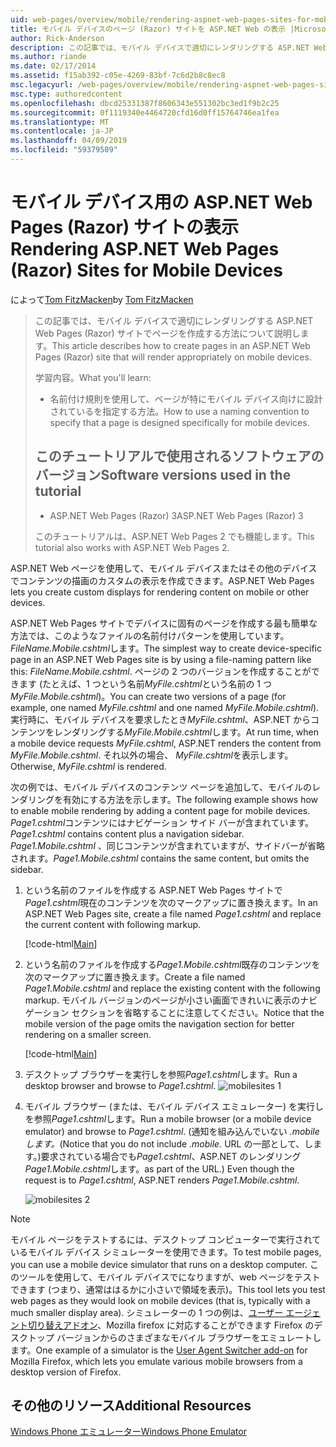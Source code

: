 ```yaml
---
uid: web-pages/overview/mobile/rendering-aspnet-web-pages-sites-for-mobile-devices
title: モバイル デバイスのページ (Razor) サイトを ASP.NET Web の表示 |Microsoft Docs
author: Rick-Anderson
description: この記事では、モバイル デバイスで適切にレンダリングする ASP.NET Web Pages (Razor) サイトでページを作成する方法について説明します。 学習内容。する方法.
ms.author: riande
ms.date: 02/17/2014
ms.assetid: f15ab392-c05e-4269-83bf-7c6d2b8c8ec8
msc.legacyurl: /web-pages/overview/mobile/rendering-aspnet-web-pages-sites-for-mobile-devices
msc.type: authoredcontent
ms.openlocfilehash: dbcd25331387f8606343e551302bc3ed1f9b2c25
ms.sourcegitcommit: 0f1119340e4464720cfd16d0ff15764746ea1fea
ms.translationtype: MT
ms.contentlocale: ja-JP
ms.lasthandoff: 04/09/2019
ms.locfileid: "59379509"
---
```

# <a name="rendering-aspnet-web-pages-razor-sites-for-mobile-devices"></a><span data-ttu-id="8620e-104">モバイル デバイス用の ASP.NET Web Pages (Razor) サイトの表示</span><span class="sxs-lookup"><span data-stu-id="8620e-104">Rendering ASP.NET Web Pages (Razor) Sites for Mobile Devices</span></span>

<span data-ttu-id="8620e-105">によって[Tom FitzMacken](https://github.com/tfitzmac)</span><span class="sxs-lookup"><span data-stu-id="8620e-105">by [Tom FitzMacken](https://github.com/tfitzmac)</span></span>

> <span data-ttu-id="8620e-106">この記事では、モバイル デバイスで適切にレンダリングする ASP.NET Web Pages (Razor) サイトでページを作成する方法について説明します。</span><span class="sxs-lookup"><span data-stu-id="8620e-106">This article describes how to create pages in an ASP.NET Web Pages (Razor) site that will render appropriately on mobile devices.</span></span>
> 
> <span data-ttu-id="8620e-107">学習内容。</span><span class="sxs-lookup"><span data-stu-id="8620e-107">What you'll learn:</span></span>
> 
> - <span data-ttu-id="8620e-108">名前付け規則を使用して、ページが特にモバイル デバイス向けに設計されているを指定する方法。</span><span class="sxs-lookup"><span data-stu-id="8620e-108">How to use a naming convention to specify that a page is designed specifically for mobile devices.</span></span>
>   
> 
> ## <a name="software-versions-used-in-the-tutorial"></a><span data-ttu-id="8620e-109">このチュートリアルで使用されるソフトウェアのバージョン</span><span class="sxs-lookup"><span data-stu-id="8620e-109">Software versions used in the tutorial</span></span>
> 
> 
> - <span data-ttu-id="8620e-110">ASP.NET Web Pages (Razor) 3</span><span class="sxs-lookup"><span data-stu-id="8620e-110">ASP.NET Web Pages (Razor) 3</span></span>
>   
> 
> <span data-ttu-id="8620e-111">このチュートリアルは、ASP.NET Web Pages 2 でも機能します。</span><span class="sxs-lookup"><span data-stu-id="8620e-111">This tutorial also works with ASP.NET Web Pages 2.</span></span>


<span data-ttu-id="8620e-112">ASP.NET Web ページを使用して、モバイル デバイスまたはその他のデバイスでコンテンツの描画のカスタムの表示を作成できます。</span><span class="sxs-lookup"><span data-stu-id="8620e-112">ASP.NET Web Pages lets you create custom displays for rendering content on mobile or other devices.</span></span>

<span data-ttu-id="8620e-113">ASP.NET Web Pages サイトでデバイスに固有のページを作成する最も簡単な方法では、このようなファイルの名前付けパターンを使用しています。*FileName.Mobile.cshtml*します。</span><span class="sxs-lookup"><span data-stu-id="8620e-113">The simplest way to create device-specific page in an ASP.NET Web Pages site is by using a file-naming pattern like this: *FileName.Mobile.cshtml*.</span></span> <span data-ttu-id="8620e-114">ページの 2 つのバージョンを作成することができます (たとえば、1 つという名前*MyFile.cshtml*という名前の 1 つ*MyFile.Mobile.cshtml*)。</span><span class="sxs-lookup"><span data-stu-id="8620e-114">You can create two versions of a page (for example, one named *MyFile.cshtml* and one named *MyFile.Mobile.cshtml*).</span></span> <span data-ttu-id="8620e-115">実行時に、モバイル デバイスを要求したとき*MyFile.cshtml*、ASP.NET からコンテンツをレンダリングする*MyFile.Mobile.cshtml*します。</span><span class="sxs-lookup"><span data-stu-id="8620e-115">At run time, when a mobile device requests *MyFile.cshtml*, ASP.NET renders the content from *MyFile.Mobile.cshtml*.</span></span> <span data-ttu-id="8620e-116">それ以外の場合、 *MyFile.cshtml*を表示します。</span><span class="sxs-lookup"><span data-stu-id="8620e-116">Otherwise, *MyFile.cshtml* is rendered.</span></span>

<span data-ttu-id="8620e-117">次の例では、モバイル デバイスのコンテンツ ページを追加して、モバイルのレンダリングを有効にする方法を示します。</span><span class="sxs-lookup"><span data-stu-id="8620e-117">The following example shows how to enable mobile rendering by adding a content page for mobile devices.</span></span> <span data-ttu-id="8620e-118">*Page1.cshtml*コンテンツにはナビゲーション サイド バーが含まれています。</span><span class="sxs-lookup"><span data-stu-id="8620e-118">*Page1.cshtml* contains content plus a navigation sidebar.</span></span> <span data-ttu-id="8620e-119">*Page1.Mobile.cshtml* 、同じコンテンツが含まれていますが、サイドバーが省略されます。</span><span class="sxs-lookup"><span data-stu-id="8620e-119">*Page1.Mobile.cshtml* contains the same content, but omits the sidebar.</span></span>

1. <span data-ttu-id="8620e-120">という名前のファイルを作成する ASP.NET Web Pages サイトで*Page1.cshtml*現在のコンテンツを次のマークアップに置き換えます。</span><span class="sxs-lookup"><span data-stu-id="8620e-120">In an ASP.NET Web Pages site, create a file named *Page1.cshtml* and replace the current content with following markup.</span></span>

    [!code-html[Main](rendering-aspnet-web-pages-sites-for-mobile-devices/samples/sample1.html)]
2. <span data-ttu-id="8620e-121">という名前のファイルを作成する*Page1.Mobile.cshtml*既存のコンテンツを次のマークアップに置き換えます。</span><span class="sxs-lookup"><span data-stu-id="8620e-121">Create a file named *Page1.Mobile.cshtml* and replace the existing content with the following markup.</span></span> <span data-ttu-id="8620e-122">モバイル バージョンのページが小さい画面できれいに表示のナビゲーション セクションを省略することに注意してください。</span><span class="sxs-lookup"><span data-stu-id="8620e-122">Notice that the mobile version of the page omits the navigation section for better rendering on a smaller screen.</span></span>

    [!code-html[Main](rendering-aspnet-web-pages-sites-for-mobile-devices/samples/sample2.html)]
3. <span data-ttu-id="8620e-123">デスクトップ ブラウザーを実行しを参照*Page1.cshtml*します。</span><span class="sxs-lookup"><span data-stu-id="8620e-123">Run a desktop browser and browse to *Page1.cshtml*.</span></span> ![mobilesites 1](rendering-aspnet-web-pages-sites-for-mobile-devices/_static/image1.png)
4. <span data-ttu-id="8620e-125">モバイル ブラウザー (または、モバイル デバイス エミュレーター) を実行しを参照*Page1.cshtml*します。</span><span class="sxs-lookup"><span data-stu-id="8620e-125">Run a mobile browser (or a mobile device emulator) and browse to *Page1.cshtml*.</span></span> <span data-ttu-id="8620e-126">(通知を組み込んでいない *.mobile します。*</span><span class="sxs-lookup"><span data-stu-id="8620e-126">(Notice that you do not include *.mobile.*</span></span> <span data-ttu-id="8620e-127">URL の一部として、します。)要求されている場合でも*Page1.cshtml*、ASP.NET のレンダリング*Page1.Mobile.cshtml*します。</span><span class="sxs-lookup"><span data-stu-id="8620e-127">as part of the URL.) Even though the request is to *Page1.cshtml*, ASP.NET renders *Page1.Mobile.cshtml*.</span></span>

    ![mobilesites 2](rendering-aspnet-web-pages-sites-for-mobile-devices/_static/image2.png)

> [!NOTE]
> <span data-ttu-id="8620e-129">モバイル ページをテストするには、デスクトップ コンピューターで実行されているモバイル デバイス シミュレーターを使用できます。</span><span class="sxs-lookup"><span data-stu-id="8620e-129">To test mobile pages, you can use a mobile device simulator that runs on a desktop computer.</span></span> <span data-ttu-id="8620e-130">このツールを使用して、モバイル デバイスでになりますが、web ページをテストできます (つまり、通常ははるかに小さいで領域を表示)。</span><span class="sxs-lookup"><span data-stu-id="8620e-130">This tool lets you test web pages as they would look on mobile devices (that is, typically with a much smaller display area).</span></span> <span data-ttu-id="8620e-131">シミュレーターの 1 つの例は、[ユーザー エージェント切り替えアドオン](http://addons.mozilla.org/firefox/addon/user-agent-switcher/)、Mozilla firefox に対応することができます Firefox のデスクトップ バージョンからのさまざまなモバイル ブラウザーをエミュレートします。</span><span class="sxs-lookup"><span data-stu-id="8620e-131">One example of a simulator is the [User Agent Switcher add-on](http://addons.mozilla.org/firefox/addon/user-agent-switcher/) for Mozilla Firefox, which lets you emulate various mobile browsers from a desktop version of Firefox.</span></span>


<a id="Additional_Resources"></a>
## <a name="additional-resources"></a><span data-ttu-id="8620e-132">その他のリソース</span><span class="sxs-lookup"><span data-stu-id="8620e-132">Additional Resources</span></span>


[<span data-ttu-id="8620e-133">Windows Phone エミュレーター</span><span class="sxs-lookup"><span data-stu-id="8620e-133">Windows Phone Emulator</span></span>](https://msdn.microsoft.com/library/ff402563(v=VS.92).aspx)
